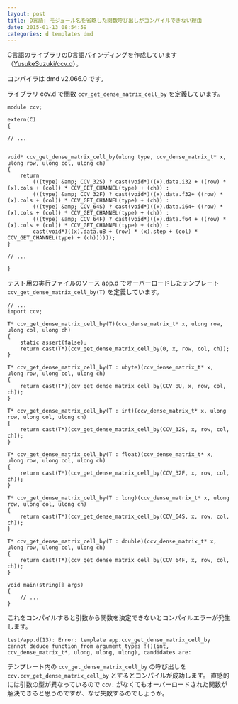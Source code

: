 ```yaml
---
layout: post
title: D言語: モジュール名を省略した関数呼び出しがコンパイルできない理由
date: 2015-01-13 08:54:59
categories: d templates dmd
---
```

<p>C言語のライブラリのD言語バインディングを作成しています（<a href="https://github.com/YusukeSuzuki/ccv.d" rel="nofollow">YusukeSuzuki/ccv.d</a>）。</p>

<p>コンパイラは dmd v2.066.0 です。</p>

<p>ライブラリ ccv.d で関数 <code>ccv_get_dense_matrix_cell_by</code> を定義しています。</p>

```
module ccv;

extern(C)
{

// ...


void* ccv_get_dense_matrix_cell_by(ulong type, ccv_dense_matrix_t* x, ulong row, ulong col, ulong ch)
{
    return
        (((type) &amp; CCV_32S) ? cast(void*)((x).data.i32 + ((row) * (x).cols + (col)) * CCV_GET_CHANNEL(type) + (ch)) : 
        (((type) &amp; CCV_32F) ? cast(void*)((x).data.f32+ ((row) * (x).cols + (col)) * CCV_GET_CHANNEL(type) + (ch)) : 
        (((type) &amp; CCV_64S) ? cast(void*)((x).data.i64+ ((row) * (x).cols + (col)) * CCV_GET_CHANNEL(type) + (ch)) : 
        (((type) &amp; CCV_64F) ? cast(void*)((x).data.f64 + ((row) * (x).cols + (col)) * CCV_GET_CHANNEL(type) + (ch)) : 
        cast(void*)((x).data.u8 + (row) * (x).step + (col) * CCV_GET_CHANNEL(type) + (ch))))));
}

// ...

}
```

<p>テスト用の実行ファイルのソース app.d でオーバーロードしたテンプレート <code>ccv_get_dense_matrix_cell_by(T)</code> を定義しています。</p>

```
// ...
import ccv;

T* ccv_get_dense_matrix_cell_by(T)(ccv_dense_matrix_t* x, ulong row, ulong col, ulong ch)
{
    static assert(false);
    return cast(T*)(ccv_get_dense_matrix_cell_by(0, x, row, col, ch));
}

T* ccv_get_dense_matrix_cell_by(T : ubyte)(ccv_dense_matrix_t* x, ulong row, ulong col, ulong ch)
{
    return cast(T*)(ccv_get_dense_matrix_cell_by(CCV_8U, x, row, col, ch));
}

T* ccv_get_dense_matrix_cell_by(T : int)(ccv_dense_matrix_t* x, ulong row, ulong col, ulong ch)
{
    return cast(T*)(ccv_get_dense_matrix_cell_by(CCV_32S, x, row, col, ch));
}

T* ccv_get_dense_matrix_cell_by(T : float)(ccv_dense_matrix_t* x, ulong row, ulong col, ulong ch)
{
    return cast(T*)(ccv_get_dense_matrix_cell_by(CCV_32F, x, row, col, ch));
}

T* ccv_get_dense_matrix_cell_by(T : long)(ccv_dense_matrix_t* x, ulong row, ulong col, ulong ch)
{
    return cast(T*)(ccv_get_dense_matrix_cell_by(CCV_64S, x, row, col, ch));
}

T* ccv_get_dense_matrix_cell_by(T : double)(ccv_dense_matrix_t* x, ulong row, ulong col, ulong ch)
{
    return cast(T*)(ccv_get_dense_matrix_cell_by(CCV_64F, x, row, col, ch));
}

void main(string[] args)
{
    // ...
}
```

<p>これをコンパイルすると引数から関数を決定できないとコンパイルエラーが発生します。</p>

```
test/app.d(13): Error: template app.ccv_get_dense_matrix_cell_by cannot deduce function from argument types !()(int, ccv_dense_matrix_t*, ulong, ulong, ulong), candidates are:
```

<p>テンプレート内の <code>ccv_get_dense_matrix_cell_by</code> の呼び出しを <code>ccv.ccv_get_dense_matrix_cell_by</code> とするとコンパイルが成功します。 直感的には引数の型が異なっているので <code>ccv.</code> がなくてもオーバーロードされた関数が解決できると思うのですが、なぜ失敗するのでしょうか。</p>
